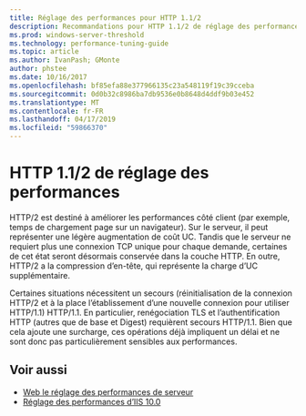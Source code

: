 ```yaml
---
title: Réglage des performances pour HTTP 1.1/2
description: Recommandations pour HTTP 1.1/2 de réglage des performances
ms.prod: windows-server-threshold
ms.technology: performance-tuning-guide
ms.topic: article
ms.author: IvanPash; GMonte
author: phstee
ms.date: 10/16/2017
ms.openlocfilehash: bf85efa88e377966135c23a548119f19c39cceba
ms.sourcegitcommit: 0d0b32c8986ba7db9536e0b8648d4ddf9b03e452
ms.translationtype: MT
ms.contentlocale: fr-FR
ms.lasthandoff: 04/17/2019
ms.locfileid: "59866370"
---
```

# <a name="performance-tuning-http-112"></a>HTTP 1.1/2 de réglage des performances

HTTP/2 est destiné à améliorer les performances côté client (par exemple, temps de chargement page sur un navigateur). Sur le serveur, il peut représenter une légère augmentation de coût UC. Tandis que le serveur ne requiert plus une connexion TCP unique pour chaque demande, certaines de cet état seront désormais conservée dans la couche HTTP. En outre, HTTP/2 a la compression d’en-tête, qui représente la charge d’UC supplémentaire.

Certaines situations nécessitent un secours (réinitialisation de la connexion HTTP/2 et à la place l’établissement d’une nouvelle connexion pour utiliser HTTP/1.1) HTTP/1.1. En particulier, renégociation TLS et l’authentification HTTP (autres que de base et Digest) requièrent secours HTTP/1.1. Bien que cela ajoute une surcharge, ces opérations déjà impliquent un délai et ne sont donc pas particulièrement sensibles aux performances.

## <a name="see-also"></a>Voir aussi
- [Web le réglage des performances de serveur](index.md) 
- [Réglage des performances d’IIS 10.0](tuning-iis-10.md)